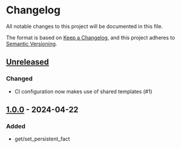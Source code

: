 # Changelog

All notable changes to this project will be documented in this file.

The format is based on [Keep a Changelog](https://keepachangelog.com/en/1.0.0/),
and this project adheres to [Semantic Versioning](https://semver.org/spec/v2.0.0.html).

## [Unreleased]

### Changed

- CI configuration now makes use of shared templates (#1)

## [1.0.0] - 2024-04-22

### Added

- get/set_persistent_fact

[unreleased]: https://git.dubzland.com/dubzland/ansible-collection-utils/-/compare/1.0.0...HEAD
[1.0.0]: https://git.dubzland.com/dubzland/ansible-collection-utils/-/tree/1.0.0
